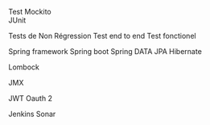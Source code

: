 Test
Mockito  
JUnit 

Tests de Non Régression
Test end to end
Test fonctionel

Spring framework
Spring boot
Spring DATA JPA Hibernate 

Lombock

JMX 

JWT
Oauth 2

Jenkins
Sonar